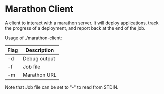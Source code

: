 # Marathon Client

A client to interact with a marathon server.  It will deploy applications, track the progress of a deployment, and report back at the end of the job.

Usage of ./marathon-client:

| Flag | Description  |
|------|--------------|
| -d   | Debug output |
| -f   | Job file     | 
| -m   | Marathon URL |

Note that Job file can be set to "-" to read from STDIN.